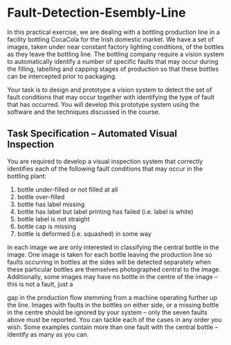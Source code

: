 # Fault-Detection-Esembly-Line

In this practical exercise, we are dealing with a bottling production line in a facility bottling CocaCola for the Irish domestic market. We have a set of images, taken under near constant factory lighting conditions, of the bottles as they leave the bottling line. The bottling company require a vision system to automatically identify a number of specific faults that may occur during the filling, labelling and capping stages of production so that these bottles can be intercepted prior to packaging. 

Your task is to design and prototype a vision system to detect the set of fault conditions that may occur together with identifying the type of fault that has occurred. You will develop this prototype system using the software and the techniques discussed in the course. 

## Task Specification – Automated Visual Inspection
You are required to develop a visual inspection system that correctly identifies each of the following fault conditions that may occur in the bottling plant:
1. bottle under-filled or not filled at all
2. bottle over-filled
3. bottle has label missing
4. bottle has label but label printing has failed (i.e. label is white)
5. bottle label is not straight
6. bottle cap is missing
7. bottle is deformed (i.e. squashed) in some way

In each image we are only interested in classifying the central bottle in the image. One image is
taken for each bottle leaving the production line so faults occurring in bottles at the sides will be
detected separately when these particular bottles are themselves photographed central to the image.
Additionally, some images may have no bottle in the centre of the image – this is not a fault, just a 

gap in the production flow stemming from a machine operating further up the line. Images with
faults in the bottles on either side, or a missing bottle in the centre should be ignored by your
system – only the seven faults above must be reported. You can tackle each of the cases in any order
you wish. Some examples contain more than one fault with the central bottle – identify as many as
you can. 
